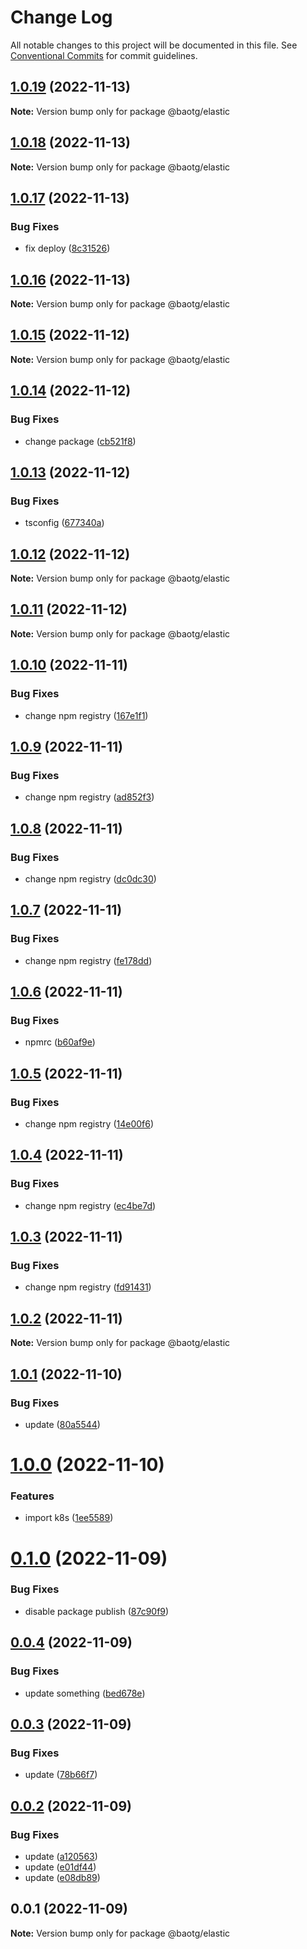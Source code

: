# Change Log

All notable changes to this project will be documented in this file.
See [Conventional Commits](https://conventionalcommits.org) for commit guidelines.

## [1.0.19](https://github.com/BaoTran1203/nodejs-monorepo/compare/@baotg/elastic@1.0.18...@baotg/elastic@1.0.19) (2022-11-13)

**Note:** Version bump only for package @baotg/elastic





## [1.0.18](https://github.com/BaoTran1203/nodejs-monorepo/compare/@baotg/elastic@1.0.17...@baotg/elastic@1.0.18) (2022-11-13)

**Note:** Version bump only for package @baotg/elastic





## [1.0.17](https://github.com/BaoTran1203/nodejs-monorepo/compare/@baotg/elastic@1.0.16...@baotg/elastic@1.0.17) (2022-11-13)


### Bug Fixes

* fix deploy ([8c31526](https://github.com/BaoTran1203/nodejs-monorepo/commit/8c315264d08db502d40e1f95fe10515c322bf368))





## [1.0.16](https://github.com/BaoTran1203/nodejs-monorepo/compare/@baotg/elastic@1.0.15...@baotg/elastic@1.0.16) (2022-11-13)

**Note:** Version bump only for package @baotg/elastic





## [1.0.15](https://github.com/BaoTran1203/nodejs-monorepo/compare/@baotg/elastic@1.0.14...@baotg/elastic@1.0.15) (2022-11-12)

**Note:** Version bump only for package @baotg/elastic





## [1.0.14](https://github.com/BaoTran1203/nodejs-monorepo/compare/@baotg/elastic@1.0.13...@baotg/elastic@1.0.14) (2022-11-12)


### Bug Fixes

* change package ([cb521f8](https://github.com/BaoTran1203/nodejs-monorepo/commit/cb521f8dcb8586a8e25ee6faf1d344bab4458b0e))





## [1.0.13](https://github.com/BaoTran1203/nodejs-monorepo/compare/@baotg/elastic@1.0.12...@baotg/elastic@1.0.13) (2022-11-12)


### Bug Fixes

* tsconfig ([677340a](https://github.com/BaoTran1203/nodejs-monorepo/commit/677340a0c4d2c8d78d07fd563a53237cd1028aa9))





## [1.0.12](https://github.com/BaoTran1203/nodejs-monorepo/compare/@baotg/elastic@1.0.11...@baotg/elastic@1.0.12) (2022-11-12)

**Note:** Version bump only for package @baotg/elastic





## [1.0.11](https://github.com/BaoTran1203/nodejs-monorepo/compare/@baotg/elastic@1.0.10...@baotg/elastic@1.0.11) (2022-11-12)

**Note:** Version bump only for package @baotg/elastic





## [1.0.10](https://github.com/BaoTran1203/nodejs-monorepo/compare/@baotg/elastic@1.0.9...@baotg/elastic@1.0.10) (2022-11-11)


### Bug Fixes

* change npm registry ([167e1f1](https://github.com/BaoTran1203/nodejs-monorepo/commit/167e1f18c091e6b9e576fb2b9e63d87ec5f1376f))





## [1.0.9](https://github.com/BaoTran1203/nodejs-monorepo/compare/@baotg/elastic@1.0.8...@baotg/elastic@1.0.9) (2022-11-11)


### Bug Fixes

* change npm registry ([ad852f3](https://github.com/BaoTran1203/nodejs-monorepo/commit/ad852f38a8e17fdfe97f5e929c4ebeb4ab029fad))





## [1.0.8](https://github.com/BaoTran1203/nodejs-monorepo/compare/@baotg/elastic@1.0.7...@baotg/elastic@1.0.8) (2022-11-11)


### Bug Fixes

* change npm registry ([dc0dc30](https://github.com/BaoTran1203/nodejs-monorepo/commit/dc0dc308c907dd45c5be7a0f983d467910569d6c))





## [1.0.7](https://github.com/BaoTran1203/nodejs-monorepo/compare/@baotg/elastic@1.0.6...@baotg/elastic@1.0.7) (2022-11-11)


### Bug Fixes

* change npm registry ([fe178dd](https://github.com/BaoTran1203/nodejs-monorepo/commit/fe178dd775a5aaf070322ba8e98933f1bc0a8d26))





## [1.0.6](https://github.com/BaoTran1203/nodejs-monorepo/compare/@baotg/elastic@1.0.5...@baotg/elastic@1.0.6) (2022-11-11)


### Bug Fixes

* npmrc ([b60af9e](https://github.com/BaoTran1203/nodejs-monorepo/commit/b60af9eb0fdbdcbb57a4cfaf9a17bf77a694a113))





## [1.0.5](https://github.com/BaoTran1203/nodejs-monorepo/compare/@baotg/elastic@1.0.4...@baotg/elastic@1.0.5) (2022-11-11)


### Bug Fixes

* change npm registry ([14e00f6](https://github.com/BaoTran1203/nodejs-monorepo/commit/14e00f62d810584fc17d199ebb55f9736496714d))





## [1.0.4](https://github.com/BaoTran1203/nodejs-monorepo/compare/@baotg/elastic@1.0.3...@baotg/elastic@1.0.4) (2022-11-11)


### Bug Fixes

* change npm registry ([ec4be7d](https://github.com/BaoTran1203/nodejs-monorepo/commit/ec4be7d0607e77551e01ff2ffef35e5493849b98))





## [1.0.3](https://github.com/BaoTran1203/nodejs-monorepo/compare/@baotg/elastic@1.0.2...@baotg/elastic@1.0.3) (2022-11-11)


### Bug Fixes

* change npm registry ([fd91431](https://github.com/BaoTran1203/nodejs-monorepo/commit/fd914314b3383a25181057dc1ebdb2595553b333))





## [1.0.2](https://github.com/BaoTran1203/nodejs-monorepo/compare/@baotg/elastic@1.0.1...@baotg/elastic@1.0.2) (2022-11-11)

**Note:** Version bump only for package @baotg/elastic





## [1.0.1](https://github.com/BaoTran1203/nodejs-monorepo/compare/@baotg/elastic@1.0.0...@baotg/elastic@1.0.1) (2022-11-10)


### Bug Fixes

* update ([80a5544](https://github.com/BaoTran1203/nodejs-monorepo/commit/80a5544b97864b953fec146ec0d8b63982458abb))





# [1.0.0](https://github.com/BaoTran1203/nodejs-monorepo/compare/@baotg/elastic@0.1.0...@baotg/elastic@1.0.0) (2022-11-10)


### Features

* import k8s ([1ee5589](https://github.com/BaoTran1203/nodejs-monorepo/commit/1ee55892b2b0e9a8f37304f16bdbe1a0dc1189dd))





# [0.1.0](https://github.com/BaoTran1203/nodejs-monorepo/compare/@baotg/elastic@0.0.4...@baotg/elastic@0.1.0) (2022-11-09)


### Bug Fixes

* disable package publish ([87c90f9](https://github.com/BaoTran1203/nodejs-monorepo/commit/87c90f9608f3f39a6c89ad326c2fc82faea77459))





## [0.0.4](https://github.com/BaoTran1203/nodejs-monorepo/compare/@baotg/elastic@0.0.3...@baotg/elastic@0.0.4) (2022-11-09)


### Bug Fixes

* update something ([bed678e](https://github.com/BaoTran1203/nodejs-monorepo/commit/bed678e7901c21746ebffe7585d01282f1963e4a))





## [0.0.3](https://github.com/BaoTran1203/nodejs-monorepo/compare/@baotg/elastic@0.0.2...@baotg/elastic@0.0.3) (2022-11-09)


### Bug Fixes

* update ([78b66f7](https://github.com/BaoTran1203/nodejs-monorepo/commit/78b66f7c72bbb936496639df0ce9eaad8c17854f))





## [0.0.2](https://github.com/BaoTran1203/nodejs-monorepo/compare/@baotg/elastic@0.0.1...@baotg/elastic@0.0.2) (2022-11-09)


### Bug Fixes

* update ([a120563](https://github.com/BaoTran1203/nodejs-monorepo/commit/a120563d21f6344882dfc8720d603536874858df))
* update ([e01df44](https://github.com/BaoTran1203/nodejs-monorepo/commit/e01df44d46136b61d715e7288bc87b29608e88af))
* update ([e08db89](https://github.com/BaoTran1203/nodejs-monorepo/commit/e08db899d173149a07b414ff6e07e50d4398e767))





## 0.0.1 (2022-11-09)

**Note:** Version bump only for package @baotg/elastic
